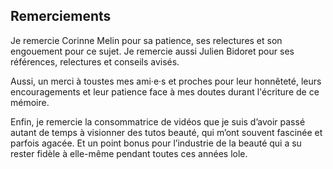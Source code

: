## Remerciements

Je remercie Corinne Melin pour sa patience, ses relectures et son engouement pour ce sujet. Je remercie aussi Julien Bidoret pour ses références, relectures et conseils avisés. 

Aussi, un merci à toustes mes ami·e·s et proches pour leur honnêteté, leurs encouragements et leur patience face à mes doutes durant l'écriture de ce mémoire.

Enfin, je remercie la consommatrice de vidéos que je suis d’avoir passé autant de temps à visionner des tutos beauté, qui m’ont souvent fascinée et parfois agacée. Et un point bonus pour l’industrie de la beauté qui a su rester fidèle à elle-même pendant toutes ces années lole.


